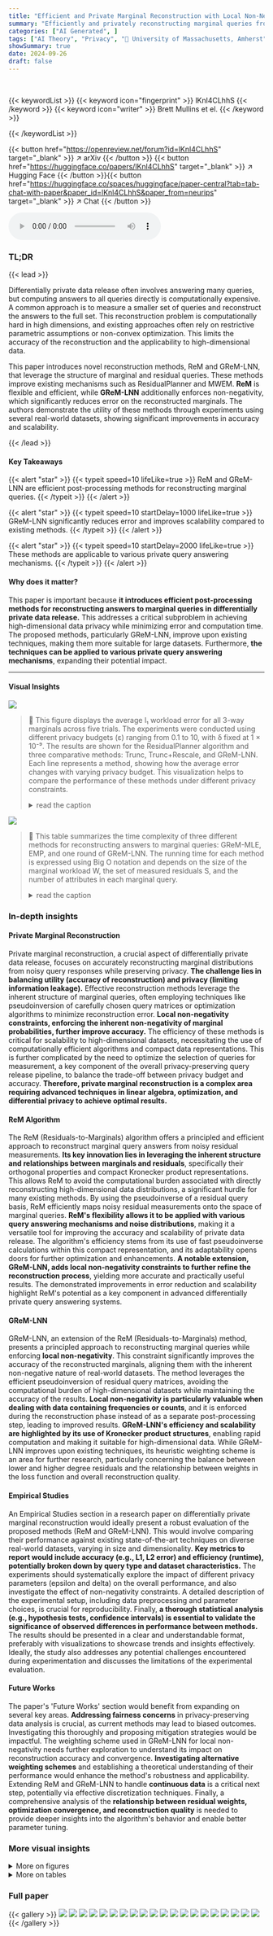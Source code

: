 ```yaml
---
title: "Efficient and Private Marginal Reconstruction with Local Non-Negativity"
summary: "Efficiently and privately reconstructing marginal queries from noisy data using residuals improves accuracy of existing differential privacy mechanisms."
categories: ["AI Generated", ]
tags: ["AI Theory", "Privacy", "🏢 University of Massachusetts, Amherst",]
showSummary: true
date: 2024-09-26
draft: false
---
```


<br>

{{< keywordList >}}
{{< keyword icon="fingerprint" >}} lKnl4CLhhS {{< /keyword >}}
{{< keyword icon="writer" >}} Brett Mullins et el. {{< /keyword >}}
 
{{< /keywordList >}}

{{< button href="https://openreview.net/forum?id=lKnl4CLhhS" target="_blank" >}}
↗ arXiv
{{< /button >}}
{{< button href="https://huggingface.co/papers/lKnl4CLhhS" target="_blank" >}}
↗ Hugging Face
{{< /button >}}{{< button href="https://huggingface.co/spaces/huggingface/paper-central?tab=tab-chat-with-paper&paper_id=lKnl4CLhhS&paper_from=neurips" target="_blank" >}}
↗ Chat
{{< /button >}}




<audio controls>
    <source src="https://ai-paper-reviewer.com/lKnl4CLhhS/podcast.wav" type="audio/wav">
    Your browser does not support the audio element.
</audio>


### TL;DR


{{< lead >}}

Differentially private data release often involves answering many queries, but computing answers to all queries directly is computationally expensive.  A common approach is to measure a smaller set of queries and reconstruct the answers to the full set. This reconstruction problem is computationally hard in high dimensions, and existing approaches often rely on restrictive parametric assumptions or non-convex optimization.  This limits the accuracy of the reconstruction and the applicability to high-dimensional data.

This paper introduces novel reconstruction methods, ReM and GReM-LNN, that leverage the structure of marginal and residual queries.  These methods improve existing mechanisms such as ResidualPlanner and MWEM. **ReM** is flexible and efficient, while **GReM-LNN** additionally enforces non-negativity, which significantly reduces error on the reconstructed marginals.  The authors demonstrate the utility of these methods through experiments using several real-world datasets, showing significant improvements in accuracy and scalability.

{{< /lead >}}


#### Key Takeaways

{{< alert "star" >}}
{{< typeit speed=10 lifeLike=true >}} ReM and GReM-LNN are efficient post-processing methods for reconstructing marginal queries. {{< /typeit >}}
{{< /alert >}}

{{< alert "star" >}}
{{< typeit speed=10 startDelay=1000 lifeLike=true >}} GReM-LNN significantly reduces error and improves scalability compared to existing methods. {{< /typeit >}}
{{< /alert >}}

{{< alert "star" >}}
{{< typeit speed=10 startDelay=2000 lifeLike=true >}} These methods are applicable to various private query answering mechanisms. {{< /typeit >}}
{{< /alert >}}

#### Why does it matter?
This paper is important because **it introduces efficient post-processing methods for reconstructing answers to marginal queries in differentially private data release.** This addresses a critical subproblem in achieving high-dimensional data privacy while minimizing error and computation time.  The proposed methods, particularly GReM-LNN, improve upon existing techniques, making them more suitable for large datasets. Furthermore, **the techniques can be applied to various private query answering mechanisms**, expanding their potential impact.

------
#### Visual Insights



![](https://ai-paper-reviewer.com/lKnl4CLhhS/figures_8_1.jpg)

> 🔼 This figure displays the average l₁ workload error for all 3-way marginals across five trials.  The experiments were conducted using different privacy budgets (ε) ranging from 0.1 to 10, with δ fixed at 1 × 10⁻⁹. The results are shown for the ResidualPlanner algorithm and three comparative methods: Trunc, Trunc+Rescale, and GReM-LNN. Each line represents a method, showing how the average error changes with varying privacy budget. This visualization helps to compare the performance of these methods under different privacy constraints.
> <details>
> <summary>read the caption</summary>
> Figure 2: Average l₁ workload error on all 3-way marginals across five trials and privacy budgets ∈ {0.1, 0.31, 1, 3.16, 10} and δ = 1 × 10⁻⁹ for ResidualPlanner.
> </details>





![](https://ai-paper-reviewer.com/lKnl4CLhhS/tables_3_1.jpg)

> 🔼 This table summarizes the time complexity of three different methods for reconstructing answers to marginal queries: GReM-MLE, EMP, and one round of GReM-LNN.  The running time for each method is expressed using Big O notation and depends on the size of the marginal workload W, the set of measured residuals S, and the number of attributes in each marginal query.
> <details>
> <summary>read the caption</summary>
> Table 1: Summary of Complexity Results
> </details>





### In-depth insights


#### Private Marginal Reconstruction
Private marginal reconstruction, a crucial aspect of differentially private data release, focuses on accurately reconstructing marginal distributions from noisy query responses while preserving privacy.  **The challenge lies in balancing utility (accuracy of reconstruction) and privacy (limiting information leakage).**  Effective reconstruction methods leverage the inherent structure of marginal queries, often employing techniques like pseudoinversion of carefully chosen query matrices or optimization algorithms to minimize reconstruction error.  **Local non-negativity constraints, enforcing the inherent non-negativity of marginal probabilities, further improve accuracy.**  The efficiency of these methods is critical for scalability to high-dimensional datasets, necessitating the use of computationally efficient algorithms and compact data representations.  This is further complicated by the need to optimize the selection of queries for measurement, a key component of the overall privacy-preserving query release pipeline, to balance the trade-off between privacy budget and accuracy.  **Therefore, private marginal reconstruction is a complex area requiring advanced techniques in linear algebra, optimization, and differential privacy to achieve optimal results.**

#### ReM Algorithm
The ReM (Residuals-to-Marginals) algorithm offers a principled and efficient approach to reconstruct marginal query answers from noisy residual measurements.  **Its key innovation lies in leveraging the inherent structure and relationships between marginals and residuals**, specifically their orthogonal properties and compact Kronecker product representations. This allows ReM to avoid the computational burden associated with directly reconstructing high-dimensional data distributions, a significant hurdle for many existing methods.  By using the pseudoinverse of a residual query basis, ReM efficiently maps noisy residual measurements onto the space of marginal queries. **ReM's flexibility allows it to be applied with various query answering mechanisms and noise distributions**, making it a versatile tool for improving the accuracy and scalability of private data release. The algorithm's efficiency stems from its use of fast pseudoinverse calculations within this compact representation, and its adaptability opens doors for further optimization and enhancements.  **A notable extension, GReM-LNN, adds local non-negativity constraints to further refine the reconstruction process**, yielding more accurate and practically useful results. The demonstrated improvements in error reduction and scalability highlight ReM's potential as a key component in advanced differentially private query answering systems.

#### GReM-LNN
GReM-LNN, an extension of the ReM (Residuals-to-Marginals) method, presents a principled approach to reconstructing marginal queries while enforcing **local non-negativity**. This constraint significantly improves the accuracy of the reconstructed marginals, aligning them with the inherent non-negative nature of real-world datasets.  The method leverages the efficient pseudoinversion of residual query matrices, avoiding the computational burden of high-dimensional datasets while maintaining the accuracy of the results.  **Local non-negativity is particularly valuable when dealing with data containing frequencies or counts**, and it is enforced during the reconstruction phase instead of as a separate post-processing step, leading to improved results.  **GReM-LNN's efficiency and scalability are highlighted by its use of Kronecker product structures**, enabling rapid computation and making it suitable for high-dimensional data. While GReM-LNN improves upon existing techniques, its heuristic weighting scheme is an area for further research, particularly concerning the balance between lower and higher degree residuals and the relationship between weights in the loss function and overall reconstruction quality.

#### Empirical Studies
An Empirical Studies section in a research paper on differentially private marginal reconstruction would ideally present a robust evaluation of the proposed methods (ReM and GReM-LNN).  This would involve comparing their performance against existing state-of-the-art techniques on diverse real-world datasets, varying in size and dimensionality. **Key metrics to report would include accuracy (e.g., L1, L2 error) and efficiency (runtime), potentially broken down by query type and dataset characteristics.** The experiments should systematically explore the impact of different privacy parameters (epsilon and delta) on the overall performance, and also investigate the effect of non-negativity constraints. A detailed description of the experimental setup, including data preprocessing and parameter choices, is crucial for reproducibility.  Finally, **a thorough statistical analysis (e.g., hypothesis tests, confidence intervals) is essential to validate the significance of observed differences in performance between methods.** The results should be presented in a clear and understandable format, preferably with visualizations to showcase trends and insights effectively.  Ideally, the study also addresses any potential challenges encountered during experimentation and discusses the limitations of the experimental evaluation.

#### Future Works
The paper's 'Future Works' section would benefit from expanding on several key areas.  **Addressing fairness concerns** in privacy-preserving data analysis is crucial, as current methods may lead to biased outcomes.  Investigating this thoroughly and proposing mitigation strategies would be impactful.  The weighting scheme used in GReM-LNN for local non-negativity needs further exploration to understand its impact on reconstruction accuracy and convergence.  **Investigating alternative weighting schemes** and establishing a theoretical understanding of their performance would enhance the method's robustness and applicability.  Extending ReM and GReM-LNN to handle **continuous data** is a critical next step, potentially via effective discretization techniques.  Finally, a comprehensive analysis of the **relationship between residual weights, optimization convergence, and reconstruction quality** is needed to provide deeper insights into the algorithm's behavior and enable better parameter tuning.


### More visual insights

<details>
<summary>More on figures
</summary>


![](https://ai-paper-reviewer.com/lKnl4CLhhS/figures_9_1.jpg)

> 🔼 The figure shows the average l1 workload error for all 3-way marginals across five trials for four different datasets (Titanic, Adult, Salary, Nist-Taxi).  The x-axis represents the privacy parameter epsilon (ε), and the y-axis shows the average l1 workload error.  Multiple methods are compared: Scalable MWEM, Trunc+Rescale, GReM-LNN, and Private-PGM.  The results indicate the performance of these methods under various privacy settings for reconstructing marginals, showing the effectiveness of GReM-LNN in reducing error.
> <details>
> <summary>read the caption</summary>
> Figure 3: Average l₁ workload error on all 3-way marginals across five trials and privacy budgets ∈ {0.1, 0.31, 1, 3.16, 10} and δ = 1 × 10−9 for Scalable MWEM with 30 rounds of measurements.
> </details>



![](https://ai-paper-reviewer.com/lKnl4CLhhS/figures_25_1.jpg)

> 🔼 This figure compares the average l2 workload error of different methods for reconstructing 3-way marginal queries across four datasets (Titanic, Adult, Salary, Nist-Taxi) and five privacy budgets (ε).  The methods compared are ResidualPlanner, Trunc, Trunc+Rescale, and GReM-LNN.  Each data point represents the average l2 error over five trials. The figure shows that GReM-LNN generally outperforms other methods, especially at higher privacy budgets.
> <details>
> <summary>read the caption</summary>
> Figure 4: Average l2 workload error on all 3-way marginals across five trials and privacy budgets ∈ {0.1, 0.31, 1, 3.16, 10} and δ = 1 × 10−9 for ResidualPlanner.
> </details>



![](https://ai-paper-reviewer.com/lKnl4CLhhS/figures_26_1.jpg)

> 🔼 The figure shows the average l2 workload error for all 3-way marginals across five trials for different privacy budgets (ε) and using Scalable MWEM with 30 rounds of measurements. It compares the performance of four methods: Scalable MWEM, Trunc+Rescale, GReM-LNN, and Private-PGM on four different datasets: Titanic, Adult, Salary, and Nist-Taxi.  The x-axis represents the privacy parameter (ε), and the y-axis represents the average workload error (l2).
> <details>
> <summary>read the caption</summary>
> Figure 5: Average l2 workload error on all 3-way marginals across five trials and privacy budgets ∈ {0.1, 0.31, 1, 3.16, 10} and δ = 1 × 10−9 for Scalable MWEM with 30 rounds of measurements.
> </details>



</details>




<details>
<summary>More on tables
</summary>


![](https://ai-paper-reviewer.com/lKnl4CLhhS/tables_4_1.jpg)
> 🔼 This table summarizes the time complexity of three different methods for reconstructing answers to marginal queries: GReM-MLE, EMP, and one round of GReM-LNN.  The complexity is expressed in Big O notation and depends on the size of the marginal workload (W), the set of measured residuals (S), and the size of the measured residuals (z). The table shows that the running time of all three methods is nearly linear in the size of the data domain.
> <details>
> <summary>read the caption</summary>
> Table 1: Summary of Complexity Results
> </details>

![](https://ai-paper-reviewer.com/lKnl4CLhhS/tables_4_2.jpg)
> 🔼 This table summarizes the time complexity of three different marginal reconstruction methods: GReM-MLE, EMP, and one round of GReM-LNN.  The complexity is expressed in Big O notation and depends on the size of the marginal workload (W), the set of measured residuals (S), and the size of the measured residuals for each attribute subset (n). The table shows that the time complexity of all three methods is almost linear with respect to the size of the domain, which is a significant improvement over existing methods.
> <details>
> <summary>read the caption</summary>
> Table 1: Summary of Complexity Results
> </details>

![](https://ai-paper-reviewer.com/lKnl4CLhhS/tables_7_1.jpg)
> 🔼 This table summarizes the time complexity of three different methods for reconstructing answers to marginal queries: GReM-MLE, EMP, and one round of GReM-LNN. The time complexity is expressed in big O notation and depends on the size of the marginal workload W and the number of residuals in the measurement sets S or Q.  The table shows that all three methods have a similar time complexity, which is nearly linear in the size of the data domain.
> <details>
> <summary>read the caption</summary>
> Table 1: Summary of Complexity Results
> </details>

![](https://ai-paper-reviewer.com/lKnl4CLhhS/tables_26_1.jpg)
> 🔼 This table shows the results of running the Private-PGM algorithm within the Scalable MWEM experiment across different datasets and numbers of rounds.  It details the number of trials that completed successfully, exceeded the 24-hour time limit, or ran out of memory (20GB).
> <details>
> <summary>read the caption</summary>
> Table 2: Completion results of running Private-PGM by setting for the Scalable MWEM experiment. Failure is broken down by exceeding the 24H time limit or exceeding the available memory (20GB).
> </details>

</details>




### Full paper

{{< gallery >}}
<img src="https://ai-paper-reviewer.com/lKnl4CLhhS/1.png" class="grid-w50 md:grid-w33 xl:grid-w25" />
<img src="https://ai-paper-reviewer.com/lKnl4CLhhS/2.png" class="grid-w50 md:grid-w33 xl:grid-w25" />
<img src="https://ai-paper-reviewer.com/lKnl4CLhhS/3.png" class="grid-w50 md:grid-w33 xl:grid-w25" />
<img src="https://ai-paper-reviewer.com/lKnl4CLhhS/4.png" class="grid-w50 md:grid-w33 xl:grid-w25" />
<img src="https://ai-paper-reviewer.com/lKnl4CLhhS/5.png" class="grid-w50 md:grid-w33 xl:grid-w25" />
<img src="https://ai-paper-reviewer.com/lKnl4CLhhS/6.png" class="grid-w50 md:grid-w33 xl:grid-w25" />
<img src="https://ai-paper-reviewer.com/lKnl4CLhhS/7.png" class="grid-w50 md:grid-w33 xl:grid-w25" />
<img src="https://ai-paper-reviewer.com/lKnl4CLhhS/8.png" class="grid-w50 md:grid-w33 xl:grid-w25" />
<img src="https://ai-paper-reviewer.com/lKnl4CLhhS/9.png" class="grid-w50 md:grid-w33 xl:grid-w25" />
<img src="https://ai-paper-reviewer.com/lKnl4CLhhS/10.png" class="grid-w50 md:grid-w33 xl:grid-w25" />
<img src="https://ai-paper-reviewer.com/lKnl4CLhhS/11.png" class="grid-w50 md:grid-w33 xl:grid-w25" />
<img src="https://ai-paper-reviewer.com/lKnl4CLhhS/12.png" class="grid-w50 md:grid-w33 xl:grid-w25" />
<img src="https://ai-paper-reviewer.com/lKnl4CLhhS/13.png" class="grid-w50 md:grid-w33 xl:grid-w25" />
<img src="https://ai-paper-reviewer.com/lKnl4CLhhS/14.png" class="grid-w50 md:grid-w33 xl:grid-w25" />
<img src="https://ai-paper-reviewer.com/lKnl4CLhhS/15.png" class="grid-w50 md:grid-w33 xl:grid-w25" />
<img src="https://ai-paper-reviewer.com/lKnl4CLhhS/16.png" class="grid-w50 md:grid-w33 xl:grid-w25" />
<img src="https://ai-paper-reviewer.com/lKnl4CLhhS/17.png" class="grid-w50 md:grid-w33 xl:grid-w25" />
<img src="https://ai-paper-reviewer.com/lKnl4CLhhS/18.png" class="grid-w50 md:grid-w33 xl:grid-w25" />
<img src="https://ai-paper-reviewer.com/lKnl4CLhhS/19.png" class="grid-w50 md:grid-w33 xl:grid-w25" />
<img src="https://ai-paper-reviewer.com/lKnl4CLhhS/20.png" class="grid-w50 md:grid-w33 xl:grid-w25" />
{{< /gallery >}}